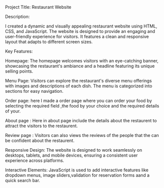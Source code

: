 Project Title: Restaurant Website

Description:

I created a dynamic and visually appealing restaurant website using HTML, CSS, and JavaScript. The website is designed to provide an engaging and user-friendly experience for visitors. It features a clean and responsive layout that adapts to different screen sizes.

Key Features:

Homepage: The homepage welcomes visitors with an eye-catching banner, showcasing the restaurant's ambiance and a headline featuring its unique selling points.

Menu Page: Visitors can explore the restaurant's diverse menu offerings with images and descriptions of each dish. The menu is categorized into sections for easy navigation.

Order page: here I made a order page where you can order your food by selecting the required field ,the food by your choice and the required details of your.

About page : Here  in about page include the details about the restaurent to attract the visitors to the restaurent. 

Review page : Visitors can also views the reviews of the people that the can be confident about the restaurent.

Responsive Design: The website is designed to work seamlessly on desktops, tablets, and mobile devices, ensuring a consistent user experience across platforms.

Interactive Elements: JavaScript is used to add interactive features like dropdown menus, image sliders,validation for reservation forms aand a quick search bar.

